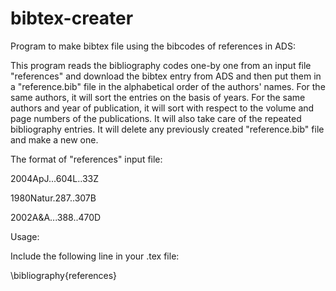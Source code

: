 # bibtex-creater

Program to make bibtex file using the bibcodes of references in ADS:

This program reads the bibliography codes one-by one from an input file "references" and download the bibtex entry from ADS and then put them in a "reference.bib" file in the alphabetical order of the authors' names. For the same authors, it will sort the entries on the basis of years. For the same authors and year of publication, it will sort with respect to the volume and page numbers of the publications. It will also take care of the repeated bibliography entries. It will delete any previously created "reference.bib" file and make a new one.

The format of "references" input file:

2004ApJ...604L..33Z

1980Natur.287..307B

2002A&A...388..470D



Usage:

Include the following line in your .tex file:

\bibliography{references}
